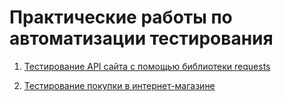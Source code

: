 # Практические работы по автоматизации тестирования

1. [Тестирование API сайта с помощью библиотеки requests](https://github.com/Socol11/QA_auto_test/tree/main/1.API_requests)

2. [Тестирование покупки в интернет-магазине](https://github.com/Socol11/QA_auto_test/tree/main/Eshop_Selenium_EndToEnd_Test_1)

